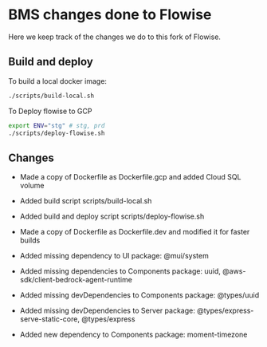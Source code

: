 # BMS changes done to Flowise

Here we keep track of the changes we do to this fork of Flowise.

## Build and deploy

To build a local docker image:

```sh
./scripts/build-local.sh
```

To Deploy flowise to GCP

```sh
export ENV="stg" # stg, prd
./scripts/deploy-flowise.sh
```

## Changes

- Made a copy of Dockerfile as Dockerfile.gcp and added Cloud SQL volume
- Added build script scripts/build-local.sh
- Added build and deploy script scripts/deploy-flowise.sh
- Made a copy of Dockerfile as Dockerfile.dev and modified it for faster builds
- Added missing dependency to UI package: @mui/system
- Added missing dependencies to Components package: uuid, @aws-sdk/client-bedrock-agent-runtime
- Added missing devDependencies to Components package: @types/uuid
- Added missing devDependencies to Server package: @types/express-serve-static-core, @types/express

- Added new dependency to Components package: moment-timezone
